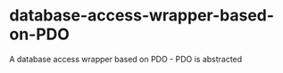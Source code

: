 database-access-wrapper-based-on-PDO
====================================

A database access wrapper based on PDO - PDO is abstracted
